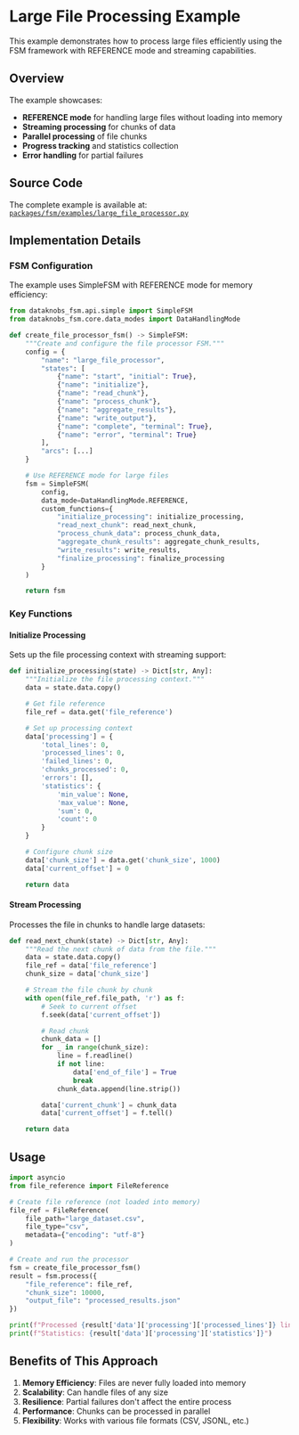 # Large File Processing Example

This example demonstrates how to process large files efficiently using the FSM framework with REFERENCE mode and streaming capabilities.

## Overview

The example showcases:

- **REFERENCE mode** for handling large files without loading into memory
- **Streaming processing** for chunks of data
- **Parallel processing** of file chunks
- **Progress tracking** and statistics collection
- **Error handling** for partial failures

## Source Code

The complete example is available at: [`packages/fsm/examples/large_file_processor.py`](https://github.com/kbs-labs/dataknobs/blob/main/packages/fsm/examples/large_file_processor.py)

## Implementation Details

### FSM Configuration

The example uses SimpleFSM with REFERENCE mode for memory efficiency:

```python
from dataknobs_fsm.api.simple import SimpleFSM
from dataknobs_fsm.core.data_modes import DataHandlingMode

def create_file_processor_fsm() -> SimpleFSM:
    """Create and configure the file processor FSM."""
    config = {
        "name": "large_file_processor",
        "states": [
            {"name": "start", "initial": True},
            {"name": "initialize"},
            {"name": "read_chunk"},
            {"name": "process_chunk"},
            {"name": "aggregate_results"},
            {"name": "write_output"},
            {"name": "complete", "terminal": True},
            {"name": "error", "terminal": True}
        ],
        "arcs": [...]
    }

    # Use REFERENCE mode for large files
    fsm = SimpleFSM(
        config,
        data_mode=DataHandlingMode.REFERENCE,
        custom_functions={
            "initialize_processing": initialize_processing,
            "read_next_chunk": read_next_chunk,
            "process_chunk_data": process_chunk_data,
            "aggregate_chunk_results": aggregate_chunk_results,
            "write_results": write_results,
            "finalize_processing": finalize_processing
        }
    )

    return fsm
```

### Key Functions

#### Initialize Processing

Sets up the file processing context with streaming support:

```python
def initialize_processing(state) -> Dict[str, Any]:
    """Initialize the file processing context."""
    data = state.data.copy()

    # Get file reference
    file_ref = data.get('file_reference')

    # Set up processing context
    data['processing'] = {
        'total_lines': 0,
        'processed_lines': 0,
        'failed_lines': 0,
        'chunks_processed': 0,
        'errors': [],
        'statistics': {
            'min_value': None,
            'max_value': None,
            'sum': 0,
            'count': 0
        }
    }

    # Configure chunk size
    data['chunk_size'] = data.get('chunk_size', 1000)
    data['current_offset'] = 0

    return data
```

#### Stream Processing

Processes the file in chunks to handle large datasets:

```python
def read_next_chunk(state) -> Dict[str, Any]:
    """Read the next chunk of data from the file."""
    data = state.data.copy()
    file_ref = data['file_reference']
    chunk_size = data['chunk_size']

    # Stream the file chunk by chunk
    with open(file_ref.file_path, 'r') as f:
        # Seek to current offset
        f.seek(data['current_offset'])

        # Read chunk
        chunk_data = []
        for _ in range(chunk_size):
            line = f.readline()
            if not line:
                data['end_of_file'] = True
                break
            chunk_data.append(line.strip())

        data['current_chunk'] = chunk_data
        data['current_offset'] = f.tell()

    return data
```

## Usage

```python
import asyncio
from file_reference import FileReference

# Create file reference (not loaded into memory)
file_ref = FileReference(
    file_path="large_dataset.csv",
    file_type="csv",
    metadata={"encoding": "utf-8"}
)

# Create and run the processor
fsm = create_file_processor_fsm()
result = fsm.process({
    "file_reference": file_ref,
    "chunk_size": 10000,
    "output_file": "processed_results.json"
})

print(f"Processed {result['data']['processing']['processed_lines']} lines")
print(f"Statistics: {result['data']['processing']['statistics']}")
```

## Benefits of This Approach

1. **Memory Efficiency**: Files are never fully loaded into memory
2. **Scalability**: Can handle files of any size
3. **Resilience**: Partial failures don't affect the entire process
4. **Performance**: Chunks can be processed in parallel
5. **Flexibility**: Works with various file formats (CSV, JSONL, etc.)